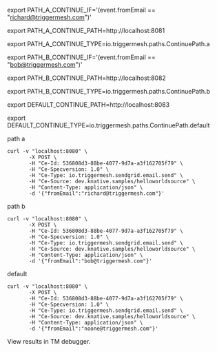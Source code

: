 export PATH_A_CONTINUE_IF='(event.fromEmail == "richard@triggermesh.com")'

export PATH_A_CONTINUE_PATH=http://localhost:8081

export PATH_A_CONTINUE_TYPE=io.triggermesh.paths.ContinuePath.a

export PATH_B_CONTINUE_IF='(event.fromEmail == "bob@triggermesh.com")'

export PATH_B_CONTINUE_PATH=http://localhost:8082

export PATH_B_CONTINUE_TYPE=io.triggermesh.paths.ContinuePath.b

export DEFAULT_CONTINUE_PATH=http://localhost:8083

export DEFAULT_CONTINUE_TYPE=io.triggermesh.paths.ContinuePath.default

path a
```
curl -v "localhost:8080" \
       -X POST \
       -H "Ce-Id: 536808d3-88be-4077-9d7a-a3f162705f79" \
       -H "Ce-Specversion: 1.0" \
       -H "Ce-Type: io.triggermesh.sendgrid.email.send" \
       -H "Ce-Source: dev.knative.samples/helloworldsource" \
       -H "Content-Type: application/json" \
       -d '{"fromEmail":"richard@triggermesh.com"}'
```
path b
```
curl -v "localhost:8080" \
       -X POST \
       -H "Ce-Id: 536808d3-88be-4077-9d7a-a3f162705f79" \
       -H "Ce-Specversion: 1.0" \
       -H "Ce-Type: io.triggermesh.sendgrid.email.send" \
       -H "Ce-Source: dev.knative.samples/helloworldsource" \
       -H "Content-Type: application/json" \
       -d '{"fromEmail":"bob@triggermesh.com"}'
```
default
```
curl -v "localhost:8080" \
       -X POST \
       -H "Ce-Id: 536808d3-88be-4077-9d7a-a3f162705f79" \
       -H "Ce-Specversion: 1.0" \
       -H "Ce-Type: io.triggermesh.sendgrid.email.send" \
       -H "Ce-Source: dev.knative.samples/helloworldsource" \
       -H "Content-Type: application/json" \
       -d '{"fromEmail":"noone@triggermesh.com"}'
```

View results in TM debugger.
